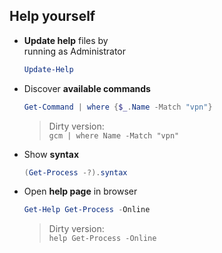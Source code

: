 ## Help yourself

- **Update help** files by  
	running as Administrator
    ```powershell
    Update-Help
    ```

- Discover **available commands**
	```powershell
	Get-Command | where {$_.Name -Match "vpn"}
	```
	> Dirty version:  
	> `gcm | where Name -Match "vpn"`


- Show **syntax**
	```powershell
	(Get-Process -?).syntax
	```

- Open **help page** in browser
	```powershell
	Get-Help Get-Process -Online
	```
	> Dirty version:  
	> `help Get-Process -Online`